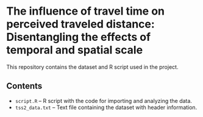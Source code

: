 # The influence of travel time on perceived traveled distance: Disentangling the effects of temporal and spatial scale

This repository contains the dataset and R script used in the project.

## Contents
- `script.R` – R script with the code for importing and analyzing the data.
- `tss2_data.txt` – Text file containing the dataset with header information.
